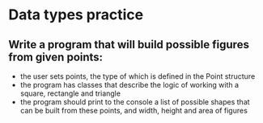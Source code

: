 # Data types practice

## Write a program that will build possible figures from given points:

<ul>
  <li>the user sets points, the type of which is defined in the Point structure</li>
  <li>the program has classes that describe the logic of working with a square, rectangle and triangle</li>
  <li>the program should print to the console a list of possible shapes that can be built from these points, and width, height and area of figures</li>
</ul>
